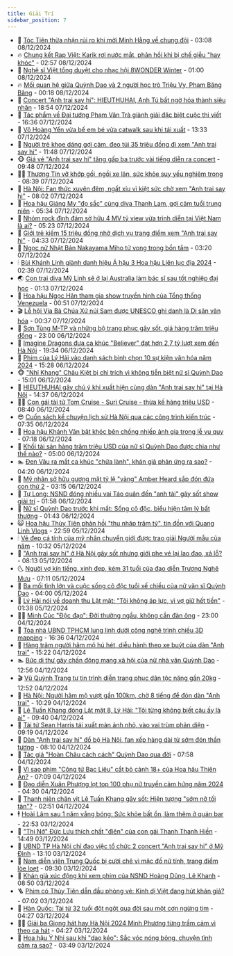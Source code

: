 ```yaml
---
title: Giải Trí
sidebar_position: 7
---
```


<!-- dantri-giai-tri:START -->
- 🤩 [Tóc Tiên thừa nhận rủi ro khi mời Minh Hằng về chung đội](https://dantri.com.vn/giai-tri/toc-tien-thua-nhan-rui-ro-khi-moi-minh-hang-ve-chung-doi-20241208074548384.htm) - 03:08 08/12/2024
- 🔥 [Chung kết Rap Việt: Karik rơi nước mắt, phản hồi khi bị chế giễu &quot;hay khóc&quot;](https://dantri.com.vn/giai-tri/chung-ket-rap-viet-karik-roi-nuoc-mat-phan-hoi-khi-bi-che-gieu-hay-khoc-20241208085536604.htm) - 02:57 08/12/2024
- 🚀 [Nghệ sĩ Việt tổng duyệt cho nhạc hội 8WONDER Winter](https://dantri.com.vn/giai-tri/nghe-si-viet-tong-duyet-cho-nhac-hoi-8wonder-winter-20241207214827623.htm) - 01:00 08/12/2024
- 🔥 [Mối quan hệ giữa Quỳnh Dao và 2 người học trò Triệu Vy, Phạm Băng Băng](https://dantri.com.vn/giai-tri/moi-quan-he-giua-quynh-dao-va-2-nguoi-hoc-tro-trieu-vy-pham-bang-bang-20241206120203746.htm) - 00:18 08/12/2024
- 🌈 [Concert &quot;Anh trai say hi&quot;: HIEUTHUHAI, Anh Tú bất ngờ hóa thành siêu nhân](https://dantri.com.vn/giai-tri/concert-anh-trai-say-hi-hieuthuhai-anh-tu-bat-ngo-hoa-thanh-sieu-nhan-20241208012122111.htm) - 18:54 07/12/2024
- 📝 [Tác phẩm về Đại tướng Phạm Văn Trà giành giải đặc biệt cuộc thi viết](https://dantri.com.vn/giai-tri/tac-pham-ve-dai-tuong-pham-van-tra-gianh-giai-dac-biet-cuoc-thi-viet-20241207102400104.htm) - 16:36 07/12/2024
- 💪 [Võ Hoàng Yến vừa bế em bé vừa catwalk sau khi tái xuất](https://dantri.com.vn/giai-tri/vo-hoang-yen-vua-be-em-be-vua-catwalk-sau-khi-tai-xuat-20241207193926533.htm) - 13:33 07/12/2024
- 🤡 [Người trẻ khoe dáng gợi cảm, đeo túi 35 triệu đồng đi xem &quot;Anh trai say hi&quot;](https://dantri.com.vn/giai-tri/nguoi-tre-khoe-dang-goi-cam-deo-tui-35-trieu-dong-di-xem-anh-trai-say-hi-20241207171942776.htm) - 11:48 07/12/2024
- 🐵 [Giá vé &quot;Anh trai say hi&quot; tăng gấp ba trước vài tiếng diễn ra concert](https://dantri.com.vn/giai-tri/gia-ve-anh-trai-say-hi-tang-gap-ba-truoc-vai-tieng-dien-ra-concert-20241207154748110.htm) - 09:48 07/12/2024
- 🧑‍🏫 [Thương Tín vỡ khớp gối, ngồi xe lăn, sức khỏe suy yếu nghiêm trọng](https://dantri.com.vn/giai-tri/thuong-tin-vo-khop-goi-ngoi-xe-lan-suc-khoe-suy-yeu-nghiem-trong-20241207130537034.htm) - 08:39 07/12/2024
- 💂 [Hà Nội: Fan thức xuyên đêm, ngất xỉu vì kiệt sức chờ xem &quot;Anh trai say hi&quot;](https://dantri.com.vn/giai-tri/ha-noi-fan-thuc-xuyen-dem-ngat-xiu-vi-kiet-suc-cho-xem-anh-trai-say-hi-20241207131543723.htm) - 08:02 07/12/2024
- 🤠 [Hoa hậu Giáng My &quot;đọ sắc&quot; cùng diva Thanh Lam, gợi cảm tuổi trung niên](https://dantri.com.vn/giai-tri/hoa-hau-giang-my-do-sac-cung-diva-thanh-lam-goi-cam-tuoi-trung-nien-20241207105249623.htm) - 05:34 07/12/2024
- 🫶 [Nhóm rock đình đám sở hữu 4 MV tỷ view vừa trình diễn tại Việt Nam là ai?](https://dantri.com.vn/giai-tri/nhom-rock-dinh-dam-so-huu-4-mv-ty-view-vua-trinh-dien-tai-viet-nam-la-ai-20241207111914774.htm) - 05:23 07/12/2024
- 🦏 [Giới trẻ kiếm 15 triệu đồng nhờ dịch vụ trang điểm xem &quot;Anh trai say hi&quot;](https://dantri.com.vn/giai-tri/gioi-tre-kiem-15-trieu-dong-nho-dich-vu-trang-diem-xem-anh-trai-say-hi-20241207095620553.htm) - 04:33 07/12/2024
- 🧰 [Ngọc nữ Nhật Bản Nakayama Miho tử vong trong bồn tắm](https://dantri.com.vn/giai-tri/ngoc-nu-nhat-ban-nakayama-miho-tu-vong-trong-bon-tam-20241207094933224.htm) - 03:20 07/12/2024
- 🕯 [Bùi Khánh Linh giành danh hiệu Á hậu 3 Hoa hậu Liên lục địa 2024](https://dantri.com.vn/giai-tri/bui-khanh-linh-gianh-danh-hieu-a-hau-3-hoa-hau-lien-luc-dia-2024-20241207092553104.htm) - 02:39 07/12/2024
- 🌏 [Con trai diva Mỹ Linh sẽ ở lại Australia làm bác sĩ sau tốt nghiệp đại học](https://dantri.com.vn/giai-tri/con-trai-diva-my-linh-se-o-lai-australia-lam-bac-si-sau-tot-nghiep-dai-hoc-20241206150403792.htm) - 01:13 07/12/2024
- 🌈 [Hoa hậu Ngọc Hân tham gia show truyền hình của Tổng thống Venezuela](https://dantri.com.vn/giai-tri/hoa-hau-ngoc-han-tham-gia-show-truyen-hinh-cua-tong-thong-venezuela-20241206233404963.htm) - 00:51 07/12/2024
- 🎬 [Lễ hội Vía Bà Chúa Xứ núi Sam được UNESCO ghi danh là Di sản văn hóa](https://dantri.com.vn/giai-tri/le-hoi-via-ba-chua-xu-nui-sam-duoc-unesco-ghi-danh-la-di-san-van-hoa-20241206162839312.htm) - 00:37 07/12/2024
- 👀 [Sơn Tùng M-TP và những bộ trang phục gây sốt, giá hàng trăm triệu đồng](https://dantri.com.vn/giai-tri/son-tung-m-tp-va-nhung-bo-trang-phuc-gay-sot-gia-hang-tram-trieu-dong-20241205143653233.htm) - 23:00 06/12/2024
- 🧰 [Imagine Dragons đưa ca khúc &quot;Believer&quot; đạt hơn 2,7 tỷ lượt xem đến Hà Nội](https://dantri.com.vn/giai-tri/imagine-dragons-dua-ca-khuc-believer-dat-hon-27-ty-luot-xem-den-ha-noi-20241207002512478.htm) - 19:34 06/12/2024
- 🧰 [Phim của Lý Hải vào danh sách bình chọn 10 sự kiện văn hóa năm 2024](https://dantri.com.vn/giai-tri/phim-cua-ly-hai-vao-danh-sach-binh-chon-10-su-kien-van-hoa-nam-2024-20241206175751463.htm) - 15:28 06/12/2024
- 🐵 [&quot;Nhĩ Khang&quot; Châu Kiệt bị chỉ trích vì không tiễn biệt nữ sĩ Quỳnh Dao](https://dantri.com.vn/giai-tri/nhi-khang-chau-kiet-bi-chi-trich-vi-khong-tien-biet-nu-si-quynh-dao-20241206123655994.htm) - 15:01 06/12/2024
- 🐘 [HIEUTHUHAI gây chú ý khi xuất hiện cùng dàn &quot;Anh trai say hi&quot; tại Hà Nội](https://dantri.com.vn/giai-tri/hieuthuhai-gay-chu-y-khi-xuat-hien-cung-dan-anh-trai-say-hi-tai-ha-noi-20241206183814073.htm) - 14:37 06/12/2024
- 🧑‍💻 [Con gái tài tử Tom Cruise - Suri Cruise - thừa kế hàng triệu USD](https://dantri.com.vn/giai-tri/con-gai-tai-tu-tom-cruise-suri-cruise-thua-ke-hang-trieu-usd-20241206143551356.htm) - 08:40 06/12/2024
- 😎 [Cuốn sách kể chuyện lịch sử Hà Nội qua các công trình kiến trúc](https://dantri.com.vn/giai-tri/cuon-sach-ke-chuyen-lich-su-ha-noi-qua-cac-cong-trinh-kien-truc-20241206111645939.htm) - 07:35 06/12/2024
- 🧰 [Hoa hậu Khánh Vân bật khóc bên chồng nhiếp ảnh gia trong lễ vu quy](https://dantri.com.vn/giai-tri/hoa-hau-khanh-van-bat-khoc-ben-chong-nhiep-anh-gia-trong-le-vu-quy-20241206105558844.htm) - 07:18 06/12/2024
- 🧰 [Khối tài sản hàng trăm triệu USD của nữ sĩ Quỳnh Dao được chia như thế nào?](https://dantri.com.vn/giai-tri/khoi-tai-san-hang-tram-trieu-usd-cua-nu-si-quynh-dao-duoc-chia-nhu-the-nao-20241206090915754.htm) - 05:00 06/12/2024
- 🏊 [Đen Vâu ra mắt ca khúc &quot;chữa lành&quot;, khán giả phản ứng ra sao?](https://dantri.com.vn/giai-tri/den-vau-ra-mat-ca-khuc-chua-lanh-khan-gia-phan-ung-ra-sao-20241206090611308.htm) - 04:20 06/12/2024
- 🌋 [Mỹ nhân sở hữu gương mặt tỷ lệ &quot;vàng&quot; Amber Heard sắp đón đứa con thứ 2](https://dantri.com.vn/giai-tri/my-nhan-so-huu-guong-mat-ty-le-vang-amber-heard-sap-don-dua-con-thu-2-20241206100505335.htm) - 03:15 06/12/2024
- 🔭 [Tự Long: NSND đóng nhiều vai Táo quân đến &quot;anh tài&quot; gây sốt show giải trí](https://dantri.com.vn/giai-tri/tu-long-nsnd-dong-nhieu-vai-tao-quan-den-anh-tai-gay-sot-show-giai-tri-20241205231456185.htm) - 01:58 06/12/2024
- 📝 [Nữ sĩ Quỳnh Dao trước khi mất: Sống cô độc, biểu hiện tâm lý bất thường](https://dantri.com.vn/giai-tri/nu-si-quynh-dao-truoc-khi-mat-song-co-doc-bieu-hien-tam-ly-bat-thuong-20241205100843656.htm) - 01:43 06/12/2024
- 😺 [Hoa hậu Thùy Tiên phản hồi &quot;thu nhập trăm tỷ&quot;, tin đồn với Quang Linh Vlogs](https://dantri.com.vn/giai-tri/hoa-hau-thuy-tien-phan-hoi-thu-nhap-tram-ty-tin-don-voi-quang-linh-vlogs-20241203210455312.htm) - 22:59 05/12/2024
- 🕯 [Vẻ đẹp cá tính của mỹ nhân chuyển giới được trao giải Người mẫu của năm](https://dantri.com.vn/giai-tri/ve-dep-ca-tinh-cua-my-nhan-chuyen-gioi-duoc-trao-giai-nguoi-mau-cua-nam-20241205121149604.htm) - 10:32 05/12/2024
- 🦄 [&quot;Anh trai say hi&quot; ở Hà Nội gây sốt nhưng giới phe vé lại lao đao, xả lỗ?](https://dantri.com.vn/giai-tri/anh-trai-say-hi-o-ha-noi-gay-sot-nhung-gioi-phe-ve-lai-lao-dao-xa-lo-20241205102025926.htm) - 08:13 05/12/2024
- 🌜 [Người vợ kín tiếng, xinh đẹp, kém 31 tuổi của đạo diễn Trương Nghệ Mưu](https://dantri.com.vn/giai-tri/nguoi-vo-kin-tieng-xinh-dep-kem-31-tuoi-cua-dao-dien-truong-nghe-muu-20241204103836972.htm) - 07:11 05/12/2024
- 👹 [Ba mối tình lớn và cuộc sống cô độc tuổi xế chiều của nữ văn sĩ Quỳnh Dao](https://dantri.com.vn/giai-tri/ba-moi-tinh-lon-va-cuoc-song-co-doc-tuoi-xe-chieu-cua-nu-van-si-quynh-dao-20241205085618099.htm) - 04:00 05/12/2024
- 🚀 [Lý Hải nói về doanh thu Lật mặt: &quot;Tôi không áp lực, vì vợ giữ hết tiền&quot;](https://dantri.com.vn/giai-tri/ly-hai-noi-ve-doanh-thu-lat-mat-toi-khong-ap-luc-vi-vo-giu-het-tien-20241205062543484.htm) - 01:38 05/12/2024
- 🧑‍💻 [Minh Cúc &quot;Độc đạo&quot;: Đời thường ngầu, không cần đàn ông](https://dantri.com.vn/giai-tri/minh-cuc-doc-dao-doi-thuong-ngau-khong-can-dan-ong-20241204021014636.htm) - 23:00 04/12/2024
- 🦩 [Tòa nhà UBND TPHCM lung linh dưới công nghệ trình chiếu 3D mapping](https://dantri.com.vn/giai-tri/toa-nha-ubnd-tphcm-lung-linh-duoi-cong-nghe-trinh-chieu-3d-mapping-20241204230047480.htm) - 16:36 04/12/2024
- 💫 [Hàng trăm người hâm mộ hú hét, diễu hành theo xe buýt của dàn &quot;Anh trai&quot;](https://dantri.com.vn/giai-tri/hang-tram-nguoi-ham-mo-hu-het-dieu-hanh-theo-xe-buyt-cua-dan-anh-trai-20241204200937818.htm) - 15:22 04/12/2024
- 🏊 [Bức di thư gây chấn động mạng xã hội của nữ nhà văn Quỳnh Dao](https://dantri.com.vn/giai-tri/buc-di-thu-gay-chan-dong-mang-xa-hoi-cua-nu-nha-van-quynh-dao-20241204193805061.htm) - 12:56 04/12/2024
- 🎬 [Vũ Quỳnh Trang tự tin trình diễn trang phục dân tộc nặng gần 20kg](https://dantri.com.vn/giai-tri/vu-quynh-trang-tu-tin-trinh-dien-trang-phuc-dan-toc-nang-gan-20kg-20241204193842478.htm) - 12:52 04/12/2024
- 💃 [Hà Nội: Người hâm mộ vượt gần 100km, chờ 8 tiếng để đón dàn &quot;Anh trai&quot;](https://dantri.com.vn/giai-tri/ha-noi-nguoi-ham-mo-vuot-gan-100km-cho-8-tieng-de-don-dan-anh-trai-20241204155912024.htm) - 10:29 04/12/2024
- 🌊 [Lê Tuấn Khang đóng Lật mặt 8, Lý Hải: &quot;Tôi từng không biết cậu ấy là ai&quot;](https://dantri.com.vn/giai-tri/le-tuan-khang-dong-lat-mat-8-ly-hai-toi-tung-khong-biet-cau-ay-la-ai-20241204162350457.htm) - 09:40 04/12/2024
- 🧰 [Tài tử Sean Harris tái xuất màn ảnh nhỏ, vào vai trùm phản diện](https://dantri.com.vn/giai-tri/tai-tu-sean-harris-tai-xuat-man-anh-nho-vao-vai-trum-phan-dien-20241204144830961.htm) - 09:19 04/12/2024
- 🦣 [Dàn &quot;Anh trai say hi&quot; đổ bộ Hà Nội, fan xếp hàng dài từ sớm đón thần tượng](https://dantri.com.vn/giai-tri/dan-anh-trai-say-hi-do-bo-ha-noi-fan-xep-hang-dai-tu-som-don-than-tuong-20241204145400802.htm) - 08:10 04/12/2024
- 🥷 [Tác giả &quot;Hoàn Châu cách cách&quot; Quỳnh Dao qua đời](https://dantri.com.vn/giai-tri/tac-gia-hoan-chau-cach-cach-quynh-dao-qua-doi-20241204145343697.htm) - 07:58 04/12/2024
- 🦏 [Vì sao phim &quot;Công tử Bạc Liêu&quot; cắt bỏ cảnh 18+ của Hoa hậu Thiên Ân?](https://dantri.com.vn/giai-tri/vi-sao-phim-cong-tu-bac-lieu-cat-bo-canh-18-cua-hoa-hau-thien-an-20241203200309428.htm) - 07:09 04/12/2024
- 🫶 [Đạo diễn Xuân Phượng lọt top 100 phụ nữ truyền cảm hứng năm 2024](https://dantri.com.vn/giai-tri/dao-dien-xuan-phuong-lot-top-100-phu-nu-truyen-cam-hung-nam-2024-20241204092035023.htm) - 04:30 04/12/2024
- 💼 [Thanh niên chăn vịt Lê Tuấn Khang gây sốt: Hiện tượng &quot;sớm nở tối tàn&quot;?](https://dantri.com.vn/giai-tri/thanh-nien-chan-vit-le-tuan-khang-gay-sot-hien-tuong-som-no-toi-tan-20241204092020741.htm) - 02:51 04/12/2024
- 🕴 [Hoài Lâm sau 1 năm vắng bóng: Sức khỏe bất ổn, làm thêm ở quán bar](https://dantri.com.vn/giai-tri/hoai-lam-sau-1-nam-vang-bong-suc-khoe-bat-on-lam-them-o-quan-bar-20241203110619668.htm) - 22:53 03/12/2024
- 🐲 [&quot;Thị Nở&quot; Đức Lưu thích chất &quot;điên&quot; của con gái Thanh Thanh Hiền](https://dantri.com.vn/giai-tri/thi-no-duc-luu-thich-chat-dien-cua-con-gai-thanh-thanh-hien-20241203082903987.htm) - 14:49 03/12/2024
- 🐘 [UBND TP Hà Nội chỉ đạo việc tổ chức 2 concert &quot;Anh trai say hi&quot; ở Mỹ Đình](https://dantri.com.vn/giai-tri/ubnd-tp-ha-noi-chi-dao-viec-to-chuc-2-concert-anh-trai-say-hi-o-my-dinh-20241203200150990.htm) - 13:10 03/12/2024
- 🤭 [Nam diễn viên Trung Quốc bị cười chê vì mặc đồ nữ tính, trang điểm lòe loẹt](https://dantri.com.vn/giai-tri/nam-dien-vien-trung-quoc-bi-cuoi-che-vi-mac-do-nu-tinh-trang-diem-loe-loet-20241203103832973.htm) - 09:30 03/12/2024
- 💯 [Khán giả xúc động khi xem phim của NSND Hoàng Dũng, Lê Khanh](https://dantri.com.vn/giai-tri/khan-gia-xuc-dong-khi-xem-phim-cua-nsnd-hoang-dung-le-khanh-20241203140912771.htm) - 08:50 03/12/2024
- 🪜 [Phim có Thùy Tiên dẫn đầu phòng vé: Kinh dị Việt đang hút khán giả?](https://dantri.com.vn/giai-tri/phim-co-thuy-tien-dan-dau-phong-ve-kinh-di-viet-dang-hut-khan-gia-20241203124157986.htm) - 07:02 03/12/2024
- 👹 [Hàn Quốc: Tài tử 32 tuổi đột ngột qua đời sau một cơn ngừng tim](https://dantri.com.vn/giai-tri/han-quoc-tai-tu-32-tuoi-dot-ngot-qua-doi-sau-mot-con-ngung-tim-20241203090413617.htm) - 04:27 03/12/2024
- 🧑‍🏫 [Giải ba Giọng hát hay Hà Nội 2024 Minh Phương từng trầm cảm vì theo ca hát](https://dantri.com.vn/giai-tri/giai-ba-giong-hat-hay-ha-noi-2024-minh-phuong-tung-tram-cam-vi-theo-ca-hat-20241203094037624.htm) - 04:27 03/12/2024
- 🐘 [Hoa hậu Ý Nhi sau khi &quot;dao kéo&quot;: Sắc vóc nóng bỏng, chuyện tình cảm ra sao?](https://dantri.com.vn/giai-tri/hoa-hau-y-nhi-sau-khi-dao-keo-sac-voc-nong-bong-chuyen-tinh-cam-ra-sao-20241202154423201.htm) - 03:49 03/12/2024<!-- dantri-giai-tri:END -->
